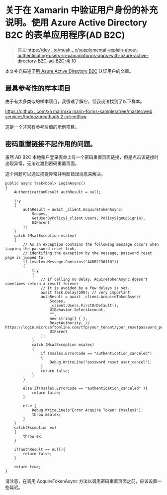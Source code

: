 # 关于在 Xamarin 中验证用户身份的补充说明。使用 Azure Active Directory B2C 的表单应用程序(AD B2C)

> 原文:[https://dev . to/muak _ x/supplemental-explain-about-authenticating-users-in-xamarinforms-apps-with-azure-active-directory-B2C-ad-B2C-4j 10](https://dev.to/muak_x/supplemental-explanation-about-authenticating-users-in-xamarinforms-apps-with-azure-active-directory-b2c-ad-b2c-4j10)

本文补充描述了[用 Azure Active Directory B2C](https://docs.microsoft.com/en-us/xamarin/xamarin-forms/data-cloud/authentication/azure-ad-b2c) 认证用户的文章。

## 最具参考性的样本项目

由于有太多类似的样本项目，我很难了解它，但我设法找到了以下样本。

[https://github . com/xa marin/xa marin-forms-samples/tree/master/web services/todoazureathadb 2 cclientflow](https://github.com/xamarin/xamarin-forms-samples/tree/master/WebServices/TodoAzureAuthADB2CClientFlow)

这是一个非常有参考价值的示例项目。

## 密码重置链接不起作用的问题。

虽然 AD B2C 本地账户登录表单上有一个密码重置页面链接，但是点击该链接时出现异常，无法过渡到密码重置页面。

这个问题可以通过捕捉异常并判断错误消息来解决。

```
public async Task<bool> LoginAsync()
{
    AuthenticationResult authResult = null;

    try
    {
        authResult = await _client.AcquireTokenAsync(
            Scopes,
            GetUserByPolicy(_client.Users, PolicySignUpSignIn),
            UIParent
        );
    }
    catch (MsalException msalex)
    {
        // As an exception contains the following message occurs when tapping the password reset link,
        // identifing the exception by the message, password reset page is jumped to.
        if (msalex.Message.Contains("AADB2C90118"))
        {
            try
            {
                // If calling no delay, AquireTokenAsync doesn't sometimes return a result forever
                // It is avoided by a few delays is set.
                await Task.Delay(500); // very important! 
                authResult = await _client.AcquireTokenAsync(
                    Scopes,
                    _client.Users.FirstOrDefault(),
                    UIBehavior.SelectAccount,
                    "",
                    new string[] { },
                    ResetAuthority, // https://login.microsoftonline.com/tfp/your_tenant/your_resetpassword_policy
                    UIParent
                );
            }
            catch (MsalException msalex)
            {
                if (msalex.ErrorCode == "authentication_canceled")
                {
                    Debug.WriteLine("password reset user_cancel");
                }
                return false;
            }            
        }

        else if(msalex.ErrorCode == "authentication_canceled" ){
            return false;
        }

        else {
            Debug.WriteLine($"Error Acquire Token: {msalex}");
            throw msalex;
        }        
    }
    catch(Exception ex)
    {
        throw ex;
    }

    if(authResult == null){
        return false;               
    }

    return true;
} 
```

请注意，在调用 AcquireTokenAsync 方法以调用密码重置页面之前，应该设置一些延迟。